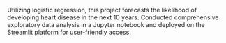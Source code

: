 Utilizing logistic regression, this project forecasts the likelihood of developing heart disease in the next 10 years. 
Conducted comprehensive exploratory data analysis in a Jupyter notebook and deployed on the Streamlit platform for user-friendly access.
